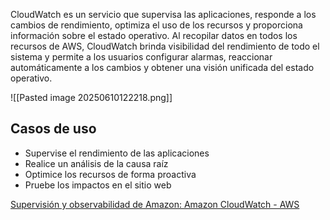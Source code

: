 CloudWatch es un servicio que supervisa las aplicaciones, responde a los cambios de rendimiento, optimiza el uso de los recursos y proporciona información sobre el estado operativo. Al recopilar datos en todos los recursos de AWS, CloudWatch brinda visibilidad del rendimiento de todo el sistema y permite a los usuarios configurar alarmas, reaccionar automáticamente a los cambios y obtener una visión unificada del estado operativo.

![[Pasted image 20250610122218.png]]
## Casos de uso
- Supervise el rendimiento de las aplicaciones
- Realice un análisis de la causa raíz
- Optimice los recursos de forma proactiva
- Pruebe los impactos en el sitio web

[Supervisión y observabilidad de Amazon: Amazon CloudWatch - AWS](https://aws.amazon.com/es/cloudwatch/)